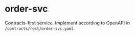 # order-svc
Contracts-first service. Implement according to OpenAPI in `/contracts/rest/order-svc.yaml`.
